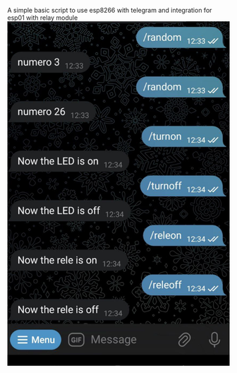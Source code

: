 A simple basic script to use esp8266 with telegram and integration for esp01 with relay module 
![Screenshot ESP](https://raw.githubusercontent.com/IU1LCU/Esp01-Telegram-Relay/refs/heads/main/screenshot%20esp.jpg)
